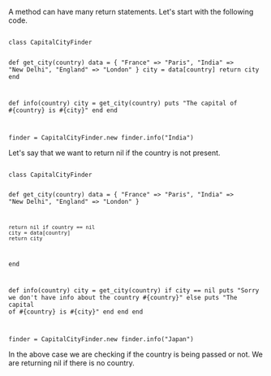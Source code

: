A method can have many return statements. Let's start with the following code.

<Editor lang="ruby">
<code>
class CapitalCityFinder

  def get_city(country)
    data = { "France" => "Paris", "India" => "New Delhi", "England" => "London" }
    city = data[country]
    return city
  end

  def info(country)
    city = get_city(country)
    puts "The capital of #{country} is #{city}"
  end
end

finder = CapitalCityFinder.new
finder.info("India")
</code>
</Editor>

Let's say that we want to return nil if the country is not present.

<Editor lang="ruby">
<code>
class CapitalCityFinder

  def get_city(country)
    data = { "France" => "Paris", "India" => "New Delhi", "England" => "London" }

    return nil if country == nil
    city = data[country]
    return city
  end

  def info(country)
    city = get_city(country)
    if city == nil
      puts "Sorry we don't have info about the country #{country}"
    else
      puts "The capital of #{country} is #{city}"
    end
  end
end

finder = CapitalCityFinder.new
finder.info("Japan")
</code>
</Editor>

In the above case we are checking if the country is being passed or not.
We are returning nil if there is no country.